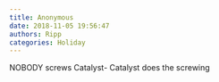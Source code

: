 ```yaml
---
title: Anonymous
date: 2018-11-05 19:56:47
authors: Ripp
categories: Holiday
---
```


 NOBODY screws Catalyst- Catalyst does the screwing